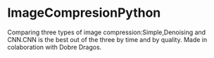 # ImageCompresionPython
Comparing three types of image compression:Simple,Denoising and CNN.CNN is the best out of the three by time and by quality.
Made in colaboration with Dobre Dragos.
